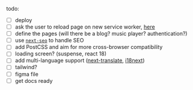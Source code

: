todo:

- [ ] deploy
- [ ] ask the user to reload page on new service worker, [here](https://github.com/shadowwalker/next-pwa/blob/master/examples/lifecycle/pages/index.js#L26-L38)
- [ ] define the pages (will there be a blog? music player? authentication?)
- [ ] use [`next-seo`](https://github.com/garmeeh/next-seo) to handle SEO
- [ ] add PostCSS and aim for more cross-browser compatibility
- [ ] loading screen? (suspense, react 18)
- [ ] add multi-language support ([next-translate](https://www.npmjs.com/package/next-translate), [i18next](https://www.i18next.com/))
- [ ] tailwind?
- [ ] figma file
- [ ] get docs ready
